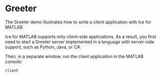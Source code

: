 # Greeter

The Greeter demo illustrates how to write a client application with Ice for MATLAB.

Ice for MATLAB supports only client-side applications. As a result, you first need to start a Greeter server implemented
in a language with server-side support, such as Python, Java, or C#.

Then, in a separate window, run the client application in the MATLAB console:

```shell
client
```
